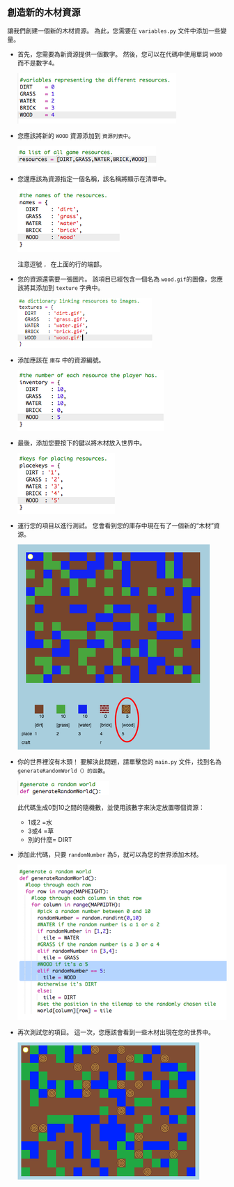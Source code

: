 ## 創造新的木材資源

讓我們創建一個新的木材資源。 為此，您需要在 `variables.py` 文件中添加一些變量。

+ 首先，您需要為新資源提供一個數字。 然後，您可以在代碼中使用單詞 `WOOD` 而不是數字4。
    
    ![截圖](images/craft-wood-const.png)

+ 您應該將新的 `WOOD` 資源添加到 `資源列表中`。
    
    ![截圖](images/craft-wood-resources.png)

+ 您還應該為資源指定一個名稱，該名稱將顯示在清單中。
    
    ![截圖](images/craft-wood-name.png)
    
    注意逗號 `，` 在上面的行的端部。

+ 您的資源還需要一張圖片。 該項目已經包含一個名為 `wood.gif`的圖像，您應該將其添加到 `texture` 字典中。
    
    ![截圖](images/craft-wood-texture.png)

+ 添加應該在 `庫存` 中的資源編號。
    
    ![截圖](images/craft-wood-inventory.png)

+ 最後，添加您要按下的鍵以將木材放入世界中。
    
    ![截圖](images/craft-wood-placekey.png)

+ 運行您的項目以進行測試。 您會看到您的庫存中現在有了一個新的“木材”資源。
    
    ![截圖](images/craft-wood-test.png)

+ 你的世界裡沒有木頭！ 要解決此問題，請單擊您的 `main.py` 文件，找到名為 `generateRandomWorld（）的函數`。
    
    ![截圖](images/craft-wood-random1.png)
    
    此代碼生成0到10之間的隨機數，並使用該數字來決定放置哪個資源：
    
    + 1或2 =水
    + 3或4 =草
    + 別的什麼= DIRT

+ 添加此代碼，只要 `randomNumber` 為5，就可以為您的世界添加木材。
    
    ![截圖](images/craft-wood-random2.png)

+ 再次測試您的項目。 這一次，您應該會看到一些木材出現在您的世界中。
    
    ![截圖](images/craft-wood-test2.png)